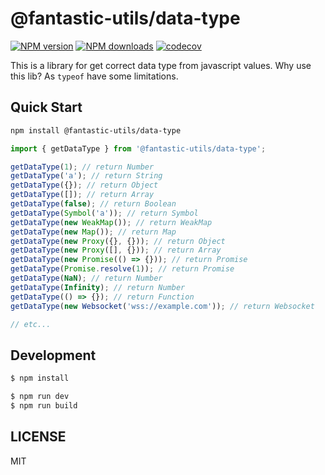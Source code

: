 # @fantastic-utils/data-type

[![NPM version](https://img.shields.io/npm/v/@fantastic-utils/data-type.svg?style=flat)](https://npmjs.org/package/@fantastic-utils/data-type)
[![NPM downloads](http://img.shields.io/npm/dm/@fantastic-utils/data-type.svg?style=flat)](https://npmjs.org/package/@fantastic-utils/data-type)
[![codecov](https://codecov.io/gh/fantastic-utils/data-type/branch/main/graph/badge.svg?token=YH3CN7XAN5)](https://codecov.io/gh/fantastic-utils/data-type)

This is a library for get correct data type from javascript values. Why use this lib? As `typeof` have some limitations.

## Quick Start

```bash
npm install @fantastic-utils/data-type
```

```ts
import { getDataType } from '@fantastic-utils/data-type';

getDataType(1); // return Number
getDataType('a'); // return String
getDataType({}); // return Object
getDataType([]); // return Array
getDataType(false); // return Boolean
getDataType(Symbol('a')); // return Symbol
getDataType(new WeakMap()); // return WeakMap
getDataType(new Map()); // return Map
getDataType(new Proxy({}, {})); // return Object
getDataType(new Proxy([], {})); // return Array
getDataType(new Promise(() => {})); // return Promise
getDataType(Promise.resolve(1)); // return Promise
getDataType(NaN); // return Number
getDataType(Infinity); // return Number
getDataType(() => {}); // return Function
getDataType(new Websocket('wss://example.com')); // return Websocket

// etc...
```

## Development

```bash
$ npm install
```

```bash
$ npm run dev
$ npm run build
```

## LICENSE

MIT
